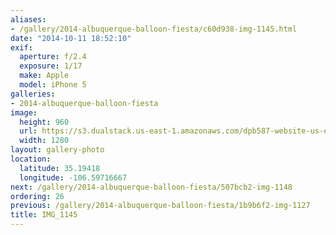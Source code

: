 ```yaml
---
aliases:
- /gallery/2014-albuquerque-balloon-fiesta/c60d938-img-1145.html
date: "2014-10-11 18:52:10"
exif:
  aperture: f/2.4
  exposure: 1/17
  make: Apple
  model: iPhone 5
galleries:
- 2014-albuquerque-balloon-fiesta
image:
  height: 960
  url: https://s3.dualstack.us-east-1.amazonaws.com/dpb587-website-us-east-1/asset/gallery/2014-albuquerque-balloon-fiesta/c60d938-img-1145~1280.jpg
  width: 1280
layout: gallery-photo
location:
  latitude: 35.19418
  longitude: -106.59716667
next: /gallery/2014-albuquerque-balloon-fiesta/507bcb2-img-1148
ordering: 26
previous: /gallery/2014-albuquerque-balloon-fiesta/1b9b6f2-img-1127
title: IMG_1145
---
```


